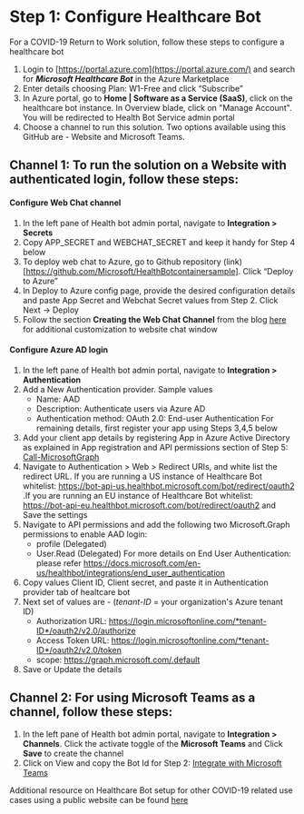 # Step 1: Configure Healthcare Bot

For a COVID-19 Return to Work solution, follow these steps to configure a healthcare bot
1. Login to [https://portal.azure.com](https://portal.azure.com/) and search for ***Microsoft Healthcare Bot*** in the Azure Marketplace
2. Enter details choosing Plan: W1-Free and click “Subscribe”
3. In Azure portal, go to **Home | Software as a Service (SaaS)**, click on the healthcare bot instance. In Overview blade, click on "Manage Account". You will be redirected to Health Bot Service admin portal 
4. Choose a channel to run this solution. Two options available using this GitHub are - Website and Microsoft Teams.

## Channel 1: To run the solution on a Website with authenticated login, follow these steps:
#### Configure Web Chat channel
1. In the left pane of Health bot admin portal, navigate to **Integration > Secrets**
2. Copy APP_SECRET and WEBCHAT_SECRET and keep it handy for Step 4 below
3. To deploy web chat to Azure, go to Github repository (link) [https://github.com/Microsoft/HealthBotcontainersample]. Click “Deploy to Azure”
4. In Deploy to Azure config page, provide the desired configuration details and paste App Secret and Webchat Secret values from Step 2. Click Next -> Deploy
5. Follow the section **Creating the Web Chat Channel** from the blog [here](https://techcommunity.microsoft.com/t5/healthcare-and-life-sciences/updated-on-4-2-2020-quick-start-setting-up-your-covid-19/ba-p/1230537) for additional customization to website chat window 

#### Configure Azure AD login
1. In the left pane of Health bot admin portal, navigate to **Integration > Authentication**
2. Add a New Authentication provider. Sample values 
	- Name: AAD
	- Description: Authenticate users via Azure AD 
	- Authentication method: OAuth 2.0: End-user Authentication
For remaining details, first register your app using Steps 3,4,5 below
3. Add your client app details by registering App in Azure Active Directory as explained in App registration and API permissions section of Step 5: [Call-MicrosoftGraph](https://github.com/nikitapitliya006/COVID19-ReturnToWork/blob/master/Call-MicrosoftGraph.md)
4. Navigate to Authentication > Web > Redirect URIs, and white list the redirect URL. If you are running a US instance of Healthcare Bot whitelist: https://bot-api-us.healthbot.microsoft.com/bot/redirect/oauth2 .If you are running an EU instance of Healthcare Bot whitelist: https://bot-api-eu.healthbot.microsoft.com/bot/redirect/oauth2 and Save the settings
5. Navigate to API permissions and add the following two Microsoft.Graph permissions to enable AAD login:
	-  	profile (Delegated)
	-   User.Read (Delegated)
	For more details on End User Authentication: please refer https://docs.microsoft.com/en-us/healthbot/integrations/end_user_authentication
6. Copy values Client ID, Client secret, and paste it in Authentication provider tab of healtcare bot
7. Next set of values are - (*tenant-ID* = your organization's Azure tenant ID)
	- Authorization URL: https://login.microsoftonline.com/*tenant-ID*/oauth2/v2.0/authorize 
	- Access Token URL: https://login.microsoftonline.com/*tenant-ID*/oauth2/v2.0/token
	- scope: https://graph.microsoft.com/.default
8. Save or Update the details

## Channel 2: For using Microsoft Teams as a channel, follow these steps:
1. In the left pane of Health bot admin portal, navigate to **Integration > Channels**. Click the activate toggle of the **Microsoft Teams** and Click **Save** to create the channel
2. Click on View and copy the Bot Id for Step 2: [Integrate with Microsoft Teams](https://github.com/nikitapitliya006/COVID19-ReturnToWork/blob/master/Integrate-MicrosoftTeams.md)

Additional resource on Healthcare Bot setup for other COVID-19 related use cases using a public website can be found [here](https://techcommunity.microsoft.com/t5/healthcare-and-life-sciences/updated-on-4-2-2020-quick-start-setting-up-your-covid-19/ba-p/1230537)